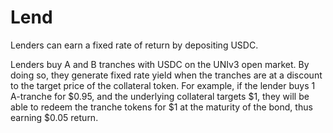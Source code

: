 # Lend

Lenders can earn a fixed rate of return by depositing USDC. 

Lenders buy A and B tranches with USDC on the UNIv3 open market. By doing so, they generate fixed rate yield when the tranches are at a discount to the target price of the collateral token. For example, if the lender buys 1 A-tranche for $0.95, and the underlying collateral targets $1, they will be able to redeem the tranche tokens for $1 at the maturity of the bond, thus earning $0.05 return. 

